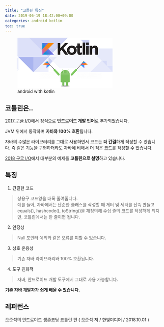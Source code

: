 ```yaml
---
title: "코틀린 특징"
date: 2019-06-19 18:42:00+09:00
categories: android kotlin
toc: true
---
```


<figure>
    <img src="./assets/kotlin.png"/>
    <figcaption>android with kotlin</figcaption>
</figure>

## 코틀린은..

[2017 구글 I/O][2017-google-io-url]에서 정식으로 **안드로이드 개발 언어**로 추가되었습니다.  

JVM 위에서 동작하며 **자바와 100% 호환**됩니다.  

자바의 수많은 라이브러리를 그대로 사용하면서 코드는 **더 간결**하게 작성할 수 있습니다. 즉 같은 기능을 구현하더라도 자바에 비해서 더 적은 코드를 작성할 수 있습니다.  

[2018 구글 I/O][2018-google-io-url]에서 대부분의 예제를 **코틀린으로 설명**하고 있습니다.

## 특징

1. 간결한 코드

> 상용구 코드양을 대폭 줄여줍니다.  
예를 들어, 자바에서는 단순한 클래스를 작성할 때 게터 및 세터를 잔뜩 만들고 equals(), hashcode(), toString()을 재정의해 수십 줄의 코드를 작성하게 되지만, 코틀린에서는 한 줄이면 됩니다.

2.  안정성

> Null 포인터 예외와 같은 오류를 피할 수 있습니다.

3. 상호 운용성

> 기존 자바 라이브러리와 100% 호환됩니다.

4. 도구 친화적

> 자바, 안드로이드 개발 도구에서 그대로 사용 가능합니다.

**기존 자바 개발자가 쉽게 배울 수 있습니다.**

## 레퍼런스

오준석의 안드로이드 생존코딩 코틀린 편 ( 오준석 저 / 한빛미디어 / 2018.10.01 )


[2017-google-io-url]: https://events.google.com/io2017/
[2018-google-io-url]: https://events.google.com/io2018/